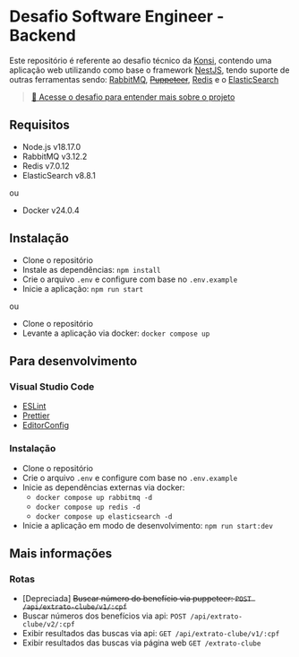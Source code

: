 # Desafio Software Engineer - Backend

Este repositório é referente ao desafio técnico da [Konsi](https://www.konsi.com.br/), contendo uma aplicação web utilizando como base o framework [NestJS](https://nestjs.com/), tendo suporte de outras ferramentas sendo: [RabbitMQ](https://www.rabbitmq.com/), ~~[Puppeteer](https://pptr.dev/)~~, [Redis](https://redis.io/) e o [ElasticSearch](https://www.elastic.co/)

> [🔗 Acesse o desafio para entender mais sobre o projeto](https://gist.github.com/gustavoaraujofe/265c43b8b1df2dc4d6dd7e28959371d4)


## Requisitos

- Node.js v18.17.0
- RabbitMQ v3.12.2
- Redis v7.0.12
- ElasticSearch v8.8.1

ou

- Docker v24.0.4

## Instalação

- Clone o repositório
- Instale as dependências: `npm install`
- Crie o arquivo `.env` e configure com base no `.env.example`
- Inicie a aplicação: `npm run start`

ou

- Clone o repositório
- Levante a aplicação via docker: `docker compose up`

## Para desenvolvimento

### Visual Studio Code

- [ESLint](https://marketplace.visualstudio.com/items?itemName=dbaeumer.vscode-eslint)
- [Prettier](https://marketplace.visualstudio.com/items?itemName=esbenp.prettier-vscode)
- [EditorConfig](https://marketplace.visualstudio.com/items?itemName=EditorConfig.EditorConfig)

### Instalação
- Clone o repositório
- Crie o arquivo `.env` e configure com base no `.env.example`
- Inicie as dependências externas via docker:
  - `docker compose up rabbitmq -d`
  - `docker compose up redis -d`
  - `docker compose up elasticsearch -d`
- Inicie a aplicação em modo de desenvolvimento: `npm run start:dev`

## Mais informações

### Rotas

- [Depreciada] ~~Buscar número do benefício via puppeteer: `POST /api/extrato-clube/v1/:cpf`~~
- Buscar números dos benefícios via api: `POST /api/extrato-clube/v2/:cpf`
- Exibir resultados das buscas via api: `GET /api/extrato-clube/v1/:cpf`
- Exibir resultados das buscas via página web `GET /extrato-clube`
